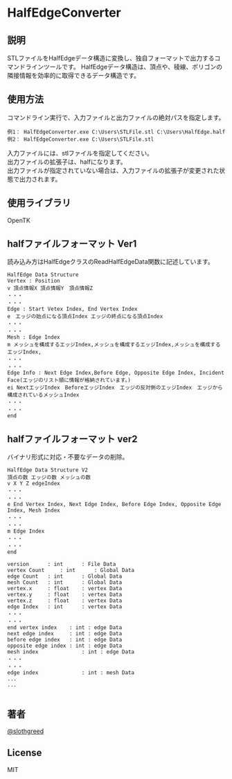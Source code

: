 # HalfEdgeConverter

## 説明
STLファイルをHalfEdgeデータ構造に変換し、独自フォーマットで出力するコマンドラインツールです。
HalfEdgeデータ構造は、頂点や、稜線、ポリゴンの隣接情報を効率的に取得できるデータ構造です。

## 使用方法

コマンドライン実行で、入力ファイルと出力ファイルの絶対パスを指定します。  
```	console
例1： HalfEdgeConverter.exe C:\Users\STLFile.stl C:\Users\HalfEdge.half  
例2： HalfEdgeConverter.exe C:\Users\STLFile.stl  
```
入力ファイルには、stlファイルを指定してください。  
出力ファイルの拡張子は、halfになります。  
出力ファイルが指定されていない場合は、入力ファイルの拡張子が変更された状態で出力されます。  

## 使用ライブラリ
OpenTK  

## halfファイルフォーマット Ver1
読み込み方はHalfEdgeクラスのReadHalfEdgeData関数に記述しています。  
``` .half
HalfEdge Data Structure  
Vertex : Position  
v 頂点情報X 頂点情報Y　頂点情報Z  
・・・  
・・・  
Edge : Start Vetex Index, End Vertex Index  
e　エッジの始点になる頂点Index エッジの終点になる頂点Index  
・・・  
・・・  
Mesh : Edge Index  
m メッシュを構成するエッジIndex,メッシュを構成するエッジIndex,メッシュを構成するエッジIndex,  
・・・  
・・・  
Edge Info : Next Edge Index,Before Edge, Opposite Edge Index, Incident Face(エッジのリスト順に情報が格納されています。)  
ei NextエッジIndex　BeforeエッジIndex　エッジの反対側のエッジIndex　エッジから構成されているメッシュIndex  
・・・  
・・・  
end  
```

## halfファイルフォーマット ver2
バイナリ形式に対応・不要なデータの削除。
``` .half(ASCII)
HalfEdge Data Structure V2
頂点の数 エッジの数 メッシュの数
v X Y Z edgeIndex  
・・・  
・・・  
e End Vertex Index, Next Edge Index, Before Edge Index, Opposite Edge Index, Mesh Index  
・・・  
・・・  
m Edge Index 
・・・  
・・・  
end  
```

``` .half(Binary)
version 	 : int		: File Data
vertex Count     : int		: Global Data
edge Count 	 : int		: Global Data
mesh Count 	 : int		: Global Data
vertex.x 	 : float 	: vertex Data
vertex.y 	 : float 	: vertex Data
vertex.z 	 : float 	: vertex Data
edge Index 	 : int 		: vertex Data
・・・
・・・
end vertex index 	: int : edge Data
next edge index		: int : edge Data
before edge index	: int : edge Data
opposite edge index	: int : edge Data
mesh index              : int : edge Data
・・・
・・・
edge index              : int : mesh Data
...
...


```


## 著者
[@slothgreed](https://twitter.com/slothgreed)

## License
MIT
